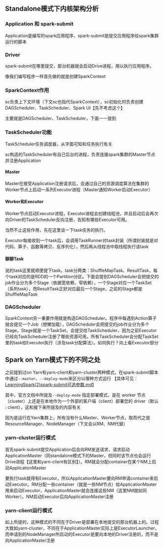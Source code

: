 ## Standalone模式下内核架构分析

### Application 和 spark-submit

Application是编写的spark应用程序，spark-submit是提交应用程序给spark集群运行的脚本

### Driver

spark-submit在哪里提交，那台机器就会启动Drive进程，用以执行应用程序。

像我们编写程序一样首先做的就是创建SparkContext

### SparkContext作用

sc负责上下文环境（下文sc也指代SparkContext），sc初始化时负责创建DAGScheduler、TaskScheduler、Spark UI【先不考虑这个】

主要就是DAGScheduler、TaskScheduler，下面一一提到

### TaskScheduler功能

TaskScheduler任务调度器，从字面可知和任务执行有关

sc构造的TaskScheduler有自己后台的进程，负责连接spark集群的Master节点并注册Application

#### Master

Master在接受Application注册请求后，会通过自己的资源调度算法在集群的Worker节点上启动一系列Executor进程（Master通知Worker启动Executor）

#### Worker和Executor

Worker节点启动Executor进程，Executor进程会创建线程池，并且启动后会再次向Driver的TaskScheduler反向注册，告知有哪些Executor可用。

当然不止这些作用，先在这里谈一下task任务的执行。

Executor每接收到一个task后，会调用TaskRunner对task封装（所谓封装就是对代码、算子、函数等拷贝、反序列化），然后再从线程池中取线程执行该task

#### 聊聊Task

说的task这里就顺便提下task。task分两类：ShuffleMapTask、ResultTask，每个task对应的是RDD的一个Partition分区。下面会提到DAGScheduler会把提交的job作业分为多个Stage（依据宽依赖、窄依赖），一个Stage对应一个TaskSet（系列task），而ResultTask正好对应最后一个Stage，之前的Stage都是ShuffleMapTask

### DAGScheduler

SparkContext另一重要作用就是构造DAGScheduler。程序中每遇到Action算子就会提交一个Job（想懒加载），DAGScheduler会把提交的job作业分为多个Stage。Stage就是一个TaskSet，会提交给TaskScheduler，因为之前Executor已经向TaskScheduler注册了哪些资源可用，所有TaskScheduler会分配TaskSet里的task给Executor执行（涉及task分配算法）。如何执行？向上看Executor部分

## Spark on Yarn模式下的不同之处

之前提到过on Yarn有yarn-client和yarn-cluster两种模式，在spark-submit脚本中通过`--master`、`--deploy-mode`来区分以哪种方式运行 【具体可见：[LearningSpark(2)spark-submit可选参数.md](https://github.com/josonle/Learning-Spark/blob/master/notes/LearningSpark(2)spark-submit%E5%8F%AF%E9%80%89%E5%8F%82%E6%95%B0.md)】

其中，官方文档中所提及`--deploy-mode` 指定部署模式，是在 worker 节点（cluster）上还是在本地作为一个外部的客户端（client）部署您的 driver（默认 : client），这和接下来所提及的内容有关

因为是运行在Yarn集群上，所有没有什么Master、Worker节点，取而代之是ResourceManager、NodeManager（下文会以RM、NM代替）

### yarn-cluster运行模式

首先spark-submit提交Application后会向RM发送请求，请求启动ApplicationMaster（同standalone模式下的Master，但同时该节点也会运行Drive进程【这里和yarn-client有区别】）。RM就会分配container在某个NM上启动ApplicationMaster

要执行task就得有Executor，所以ApplicationMaster要向RM申请container来启动Executor。RM分配一些container（就是一些NM节点）给ApplicationMaster用来启动Executor，ApplicationMaster就会连接这些NM（这里NM就如同Worker）。NM启动Executor后向ApplicationMaster注册

### yarn-client运行模式

如上所提的，这种模式的不同在于Driver是部署在本地提交的那台机器上的。过程大致如yarn-cluster，不同在于ApplicationMaster实际上是ExecutorLauncher，而申请到的NodeManager所启动的Executor是要向本地的Driver注册的，而不是向ApplicationMaster注册